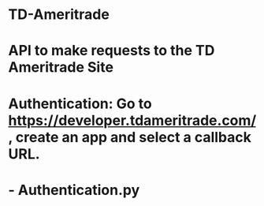 # TD-Ameritrade

# API to make requests to the TD Ameritrade Site

# Authentication: Go to https://developer.tdameritrade.com/, create an app and select a callback URL.
#  - Authentication.py
